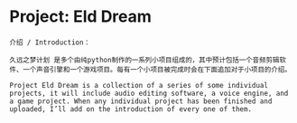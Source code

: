 # Project: Eld Dream

    介绍 / Introduction：

    久远之梦计划 是多个由纯python制作的一系列小项目组成的，其中预计包括一个音频剪辑软件、一个声音引擎和一个游戏项目。每有一个小项目被完成时会在下面追加对于小项目的介绍。

    Project Eld Dream is a collection of a series of some individual projects, it will include audio editing software, a voice engine, and a game project. When any individual project has been finished and uploaded, I’ll add on the introduction of every one of them.
